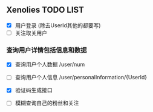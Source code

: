 ## Xenolies TODO LIST
- [x] 用户登录  (除去UserId其他的都要写)
- [ ] 关注取关用户
### 查询用户详情包括信息和数据
- [x] 查询用户个人数据 /user/num
- [ ] 查询用户个人信息  /user/personalInformation/{UserId}
- [x] 验证码生成接口

- [ ] 模糊查询自己的粉丝和关注